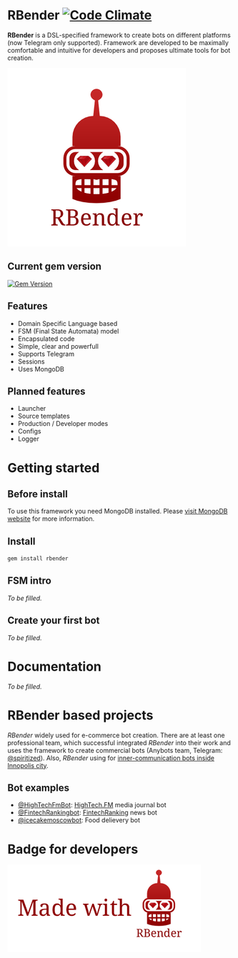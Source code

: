 # RBender [![Code Climate](https://codeclimate.com/github/art2rik/rbender/badges/gpa.svg)](https://codeclimate.com/github/art2rik/rbender)
**RBender** is a DSL-specified framework to create bots on different platforms (now Telegram only supported). Framework are developed to be maximally comfortable and intuitive for developers and proposes ultimate tools for bot creation.

![](https://github.com/art2rik/rbender/blob/master/img/rbender.png "Logo")
## Current gem version
[![Gem Version](https://badge.fury.io/rb/rbender.svg)](https://badge.fury.io/rb/rbender)

## Features
* Domain Specific Language based
* FSM (Final State Automata) model
* Encapsulated code
* Simple, clear and powerfull
* Supports Telegram
* Sessions
* Uses MongoDB

## Planned features
* Launcher
* Source templates
* Production / Developer modes
* Configs
* Logger

# Getting started
## Before install
To use this framework you need MongoDB installed. Please [visit MongoDB website](https://docs.mongodb.com/manual/installation/) for more information.

## Install
```bash
gem install rbender
```
## FSM intro
*To be filled.*

## Create your first bot
*To be filled.*

# Documentation
*To be filled.*

# RBender based projects
*RBender* widely used for e-commerce bot creation. There are at least one professional team, which successful integrated *RBender* into their work and uses the framework to create commercial bots (Anybots team, Telegram: [@spiritized](https://telegram.me/spiritized)). Also, *RBender* using for [inner-communication bots inside Innopolis city](https://hightech.fm/2017/04/01/innopolis_bots).
## Bot examples
* [@HighTechFmBot](https://telegram.me/HighTechFmBot): [HighTech.FM](https://hightech.fm) media journal bot
* [@FintechRankingbot](https://telegram.me/FintechRankingbot): [FintechRanking](https://inspirasia.org) news bot
* [@icecakemoscowbot](https://telegram.me/icecakemoscowbot): Food delievery bot

# Badge for developers
![](https://github.com/art2rik/rbender/blob/master/img/madewithrbender.png "Stamp")
